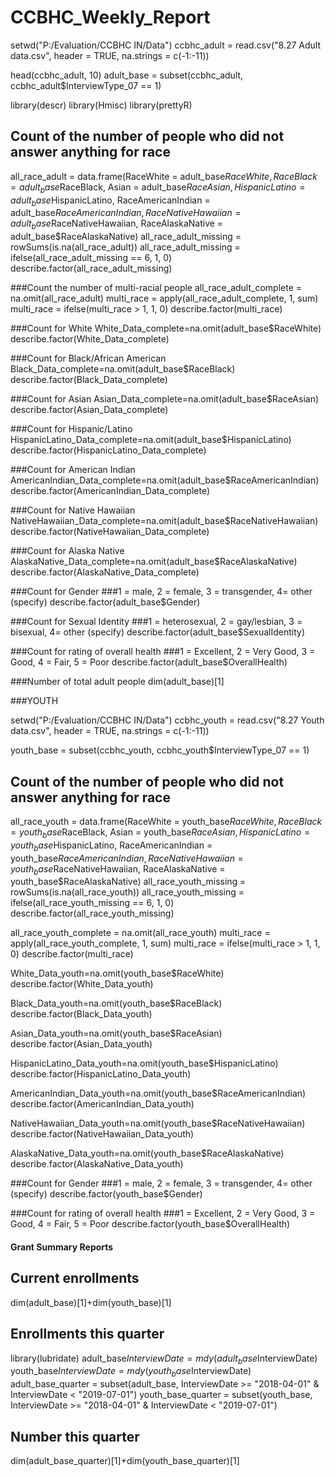 # CCBHC_Weekly_Report
setwd("P:/Evaluation/CCBHC IN/Data")
ccbhc_adult = read.csv("8.27 Adult data.csv", header = TRUE, na.strings = c(-1:-11))

head(ccbhc_adult, 10)
adult_base = subset(ccbhc_adult, ccbhc_adult$InterviewType_07 == 1)

library(descr)
library(Hmisc)
library(prettyR)

## Count of the number of people who did not answer anything for race
all_race_adult = data.frame(RaceWhite = adult_base$RaceWhite, RaceBlack = adult_base$RaceBlack, Asian = adult_base$RaceAsian, HispanicLatino = adult_base$HispanicLatino, RaceAmericanIndian = adult_base$RaceAmericanIndian, RaceNativeHawaiian = adult_base$RaceNativeHawaiian, RaceAlaskaNative = adult_base$RaceAlaskaNative)
all_race_adult_missing = rowSums(is.na(all_race_adult))
all_race_adult_missing = ifelse(all_race_adult_missing == 6, 1, 0)
describe.factor(all_race_adult_missing)


###Count the number of multi-racial people
all_race_adult_complete = na.omit(all_race_adult)
multi_race = apply(all_race_adult_complete, 1, sum)
multi_race = ifelse(multi_race > 1, 1, 0)
describe.factor(multi_race)

###Count for White
White_Data_complete=na.omit(adult_base$RaceWhite)
describe.factor(White_Data_complete)

###Count for Black/African American
Black_Data_complete=na.omit(adult_base$RaceBlack)
describe.factor(Black_Data_complete)

###Count for Asian
Asian_Data_complete=na.omit(adult_base$RaceAsian)
describe.factor(Asian_Data_complete)

###Count for Hispanic/Latino
HispanicLatino_Data_complete=na.omit(adult_base$HispanicLatino)
describe.factor(HispanicLatino_Data_complete)

###Count for American Indian
AmericanIndian_Data_complete=na.omit(adult_base$RaceAmericanIndian)
describe.factor(AmericanIndian_Data_complete)

###Count for Native Hawaiian
NativeHawaiian_Data_complete=na.omit(adult_base$RaceNativeHawaiian)
describe.factor(NativeHawaiian_Data_complete)

###Count for Alaska Native
AlaskaNative_Data_complete=na.omit(adult_base$RaceAlaskaNative)
describe.factor(AlaskaNative_Data_complete)

###Count for Gender
###1 = male, 2 = female, 3 = transgender, 4= other (specify)
describe.factor(adult_base$Gender)

###Count for Sexual Identity
###1 = heterosexual, 2 = gay/lesbian, 3 = bisexual, 4= other (specify)
describe.factor(adult_base$SexualIdentity)

###Count for rating of overall health
###1 = Excellent, 2 = Very Good, 3 = Good, 4 = Fair, 5 = Poor
describe.factor(adult_base$OverallHealth)

###Number of total adult people
dim(adult_base)[1]

 

###YOUTH

setwd("P:/Evaluation/CCBHC IN/Data")
ccbhc_youth = read.csv("8.27 Youth data.csv", header = TRUE, na.strings = c(-1:-11))

youth_base = subset(ccbhc_youth, ccbhc_youth$InterviewType_07 == 1)

## Count of the number of people who did not answer anything for race
all_race_youth = data.frame(RaceWhite = youth_base$RaceWhite, RaceBlack = youth_base$RaceBlack, Asian = youth_base$RaceAsian, HispanicLatino = youth_base$HispanicLatino, RaceAmericanIndian = youth_base$RaceAmericanIndian, RaceNativeHawaiian = youth_base$RaceNativeHawaiian, RaceAlaskaNative = youth_base$RaceAlaskaNative)
all_race_youth_missing = rowSums(is.na(all_race_youth))
all_race_youth_missing = ifelse(all_race_youth_missing == 6, 1, 0)
describe.factor(all_race_youth_missing)


all_race_youth_complete = na.omit(all_race_youth)
multi_race = apply(all_race_youth_complete, 1, sum)
multi_race = ifelse(multi_race > 1, 1, 0)
describe.factor(multi_race)



White_Data_youth=na.omit(youth_base$RaceWhite)
describe.factor(White_Data_youth)

Black_Data_youth=na.omit(youth_base$RaceBlack)
describe.factor(Black_Data_youth)

Asian_Data_youth=na.omit(youth_base$RaceAsian)
describe.factor(Asian_Data_youth)

HispanicLatino_Data_youth=na.omit(youth_base$HispanicLatino)
describe.factor(HispanicLatino_Data_youth)

AmericanIndian_Data_youth=na.omit(youth_base$RaceAmericanIndian)
describe.factor(AmericanIndian_Data_youth)

NativeHawaiian_Data_youth=na.omit(youth_base$RaceNativeHawaiian)
describe.factor(NativeHawaiian_Data_youth)

AlaskaNative_Data_youth=na.omit(youth_base$RaceAlaskaNative)
describe.factor(AlaskaNative_Data_youth)

###Count for Gender
###1 = male, 2 = female, 3 = transgender, 4= other (specify)
describe.factor(youth_base$Gender)

###Count for rating of overall health
###1 = Excellent, 2 = Very Good, 3 = Good, 4 = Fair, 5 = Poor
describe.factor(youth_base$OverallHealth)

#### Grant Summary Reports
## Current enrollments
dim(adult_base)[1]+dim(youth_base)[1]
## Enrollments this quarter
library(lubridate)
adult_base$InterviewDate = mdy(adult_base$InterviewDate)
youth_base$InterviewDate = mdy(youth_base$InterviewDate)
adult_base_quarter = subset(adult_base, InterviewDate >= "2018-04-01" & InterviewDate < "2019-07-01")
youth_base_quarter = subset(youth_base, InterviewDate >= "2018-04-01" & InterviewDate < "2019-07-01")
## Number this quarter
dim(adult_base_quarter)[1]+dim(youth_base_quarter)[1]







